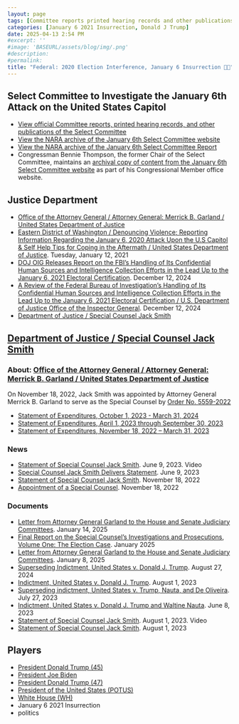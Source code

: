 ```yaml
---
layout: page
tags: [Committee reports printed hearing records and other publications of the Select Committee, NARA archive of the January 6th Select Committee website, NARA archive of the January 6th Select Committee Report, Office of the Attorney General Attorney General Merrick B. Garland United States Department of Justice, Eastern District of Washington Denouncing Violence; Reporting Information Regarding the January 6 2020 Attack Upon the U.S Capitol & Self Help Tips for Coping in the Aftermath United States Department of Justice. Tuesday January 12 2021, DOJ OIG Releases Report on the FBI’s Handling of Its Confidential Human Sources and Intelligence Collection Efforts in the Lead Up to the January 6 2021 Electoral Certification. December 12 2024, A Review of the Federal Bureau of Investigation’s Handling of Its Confidential Human Sources and Intelligence Collection Efforts in the Lead Up to the January 6 2021 Electoral Certification U.S. Department of Justice Office of the Inspector General. December 12 2024, Department of Justice Special Counsel Jack Smith, Department of Justice Special Counsel Jack Smith, About Office of the Attorney General Attorney General Merrick B. Garland United States Department of Justice, On November 18 2022 Jack Smith was appointed by Attorney General Merrick B. Garland to serve as the Special Counsel by Order No. 5559-2022, Statement of Expenditures October 1 2023 - March 31 2024, Statement of Expenditures April 1 2023 through September 30 2023, Statement of Expenditures November 18 2022 – March 31 2023, News, Statement of Special Counsel Jack Smith. June 9 2023. Video, Special Counsel Jack Smith Delivers Statement. June 9 2023, Statement of Special Counsel Jack Smith. November 18 2022, Appointment of a Special Counsel. November 18 2022, Documents, Letter from Attorney General Garland to the House and Senate Judiciary Committees. January 14 2025, Final Report on the Special Counsel’s Investigations and Prosecutions Volume One The Election Case. January 2025, Letter from Attorney General Garland to the House and Senate Judiciary Committees. January 8 2025, Superseding Indictment United States v. Donald J. Trump. August 27 2024, Indictment United States v. Donald J. Trump. August 1 2023, Superseding indictment United States v. Trump Nauta and De Oliveira. July 27 2023, Indictment United States v. Donald J. Trump and Waltine Nauta. June 8 2023, Statement of Special Counsel Jack Smith. August 1 2023. Video, Statement of Special Counsel Jack Smith. August 1 2023, President Donald Trump (45), President Joe Biden, President Donald Trump (47), President of the United States (POTUS), White House (WH), January 6 2021 Insurrection, politics]
categories: [January 6 2021 Insurrection, Donald J Trump]
date: 2025-04-13 2:54 PM
#excerpt: ''
#image: 'BASEURL/assets/blog/img/.png'
#description:
#permalink:
title: "Federal: 2020 Election Interference, January 6 Insurrection ⛓️‍💥"
---
```


## Select Committee to Investigate the January 6th Attack on the United States Capitol

- [View official Committee reports, printed hearing records, and other publications of the Select Committee](https://www.govinfo.gov/committee/house-january6th?path=/browsecommittee/chamber/house/committee/january6th/collection/CRPT)
- [View the NARA archive of the January 6th Select Committee website](https://www.webharvest.gov/congress117th/20221224173221/https://january6th.house.gov,)
- [View the NARA archive of the January 6th Select Committee Report](https://www.webharvest.gov/congress117th/20221231143403/january6report.house.gov/)
- Congressman Bennie Thompson, the former Chair of the Select Committee, maintains an [archival copy of content from the January 6th Select Committee website](https://january6th-benniethompson.house.gov/) as part of his Congressional Member office website.

## Justice Department 

- [Office of the Attorney General / Attorney General: Merrick B. Garland / United States Department of Justice](https://www.justice.gov/ag/bio/attorney-general-merrick-b-garland)
- [Eastern District of Washington / Denouncing Violence; Reporting Information Regarding the January 6, 2020 Attack Upon the U.S Capitol & Self Help Tips for Coping in the Aftermath / United States Department of Justice](https://www.justice.gov/usao-edwa/pr/denouncing-violence-reporting-information-regarding-january-6-2020-attack-upon-us). Tuesday, January 12, 2021
- [DOJ OIG Releases Report on the FBI’s Handling of Its Confidential Human Sources and Intelligence Collection Efforts in the Lead Up to the January 6, 2021 Electoral Certification](https://oig.justice.gov/news/doj-oig-releases-report-fbis-handling-its-confidential-human-sources-and-intelligence). December 12, 2024
- [A Review of the Federal Bureau of Investigation’s Handling of Its Confidential Human Sources and Intelligence Collection Efforts in the Lead Up to the January 6, 2021 Electoral Certification / U.S. Department of Justice Office of the Inspector General](https://oig.justice.gov/reports/review-federal-bureau-investigations-handling-its-confidential-human-sources-and). December 12, 2024
- [Department of Justice / Special Counsel Jack Smith](https://www.justice.gov/archives/sco-smith)

## [Department of Justice / Special Counsel Jack Smith](https://www.justice.gov/archives/sco-smith)

### About: [Office of the Attorney General / Attorney General: Merrick B. Garland / United States Department of Justice](https://www.justice.gov/ag/bio/attorney-general-merrick-b-garland)

On November 18, 2022, Jack Smith was appointed by Attorney General Merrick B. Garland to serve as the Special Counsel by [Order No. 5559-2022](https://www.justice.gov/archives/opa/media/1260551/dl?inline)

- [Statement of Expenditures, October 1, 2023 - March 31, 2024](https://www.justice.gov/sco-smith/media/1364941/dl)
- [Statement of Expenditures, April 1, 2023 through September 30, 2023](https://www.justice.gov/d9/2024-01/SCO%20John%20L.%20Smith%20-%20SOE%20-%20Apr%201%202023%20to%20Sept%2030%202023_final%201.5.2024_0.pdf)
- [Statement of Expenditures, November 18, 2022 – March 31, 2023](https://www.justice.gov/archives/media/1304386/dl?inline) 

### News

- [Statement of Special Counsel Jack Smith](https://www.justice.gov/opa/video/statement-special-counsel-jack-smith). June 9, 2023. Video
- [Special Counsel Jack Smith Delivers Statement](https://www.justice.gov/archives/sco-smith/speech/special-counsel-jack-smith-delivers-statement). June 9, 2023
- [Statement of Special Counsel Jack Smith](https://www.justice.gov/archives/sco-smith/pr/statement-special-counsel-jack-smith). November 18, 2022
- [Appointment of a Special Counsel](https://www.justice.gov/opa/pr/appointment-special-counsel-0). November 18, 2022

### Documents

- [Letter from Attorney General Garland to the House and Senate Judiciary Committees](https://www.justice.gov/storage/GarlandLetter20250114.pdf). January 14, 2025
- [Final Report on the Special Counsel’s Investigations and Prosecutions, Volume One: The Election Case](https://www.justice.gov/storage/Report-of-Special-Counsel-Smith-Volume-1-January-2025.pdf). January 2025
- [Letter from Attorney General Garland to the House and Senate Judiciary Committees](https://www.justice.gov/media/1383641/dl). January 8, 2025
- [Superseding Indictment, United States v. Donald J. Trump](https://www.justice.gov/sco-smith/media/1366521/dl). August 27, 2024
- [Indictment, United States v. Donald J. Trump](https://www.justice.gov/storage/US_v_Trump_23_cr_257.pdf). August 1, 2023
- [Superseding indictment, United States v. Trump, Nauta, and De Oliveira](https://www.justice.gov/storage/US-v-Trump-Nauta-De-Oliveira-23-80101.pdf). July 27, 2023
- [Indictment, United States v. Donald J. Trump and Waltine Nauta](https://www.justice.gov/storage/US_v_Trump-Nauta_23-80101.pdf). June 8, 2023
- [Statement of Special Counsel Jack Smith](https://www.justice.gov/archives/sco-smith/video/statement-special-counsel-jack-smith). August 1, 2023. Video
- [Statement of Special Counsel Jack Smith](https://www.justice.gov/archives/sco-smith/speech/special-counsel-jack-smith-delivers-statement-0). August 1, 2023

## Players

- [President Donald Trump (45)](https://trumpwhitehouse.archives.gov/)
- [President Joe Biden](https://bidenwhitehouse.archives.gov/)
- [President Donald Trump (47)](https://www.whitehouse.gov/administration/donald-j-trump/)
- [President of the United States (POTUS)](https://www.whitehouse.gov/)
- [White House (WH)](https://www.whitehouse.gov/)
- January 6 2021 Insurrection 
- politics